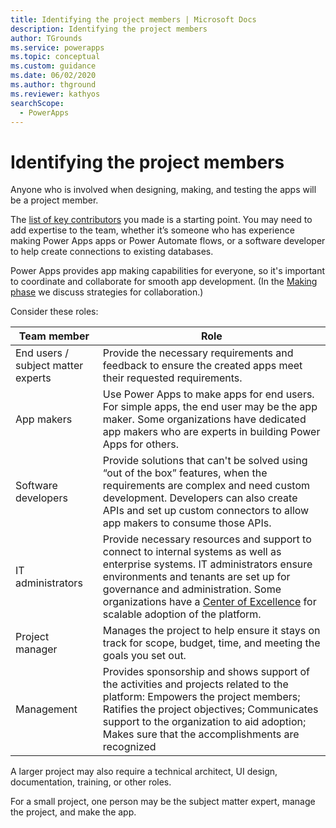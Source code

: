 ```yaml
---
title: Identifying the project members | Microsoft Docs
description: Identifying the project members
author: TGrounds
ms.service: powerapps
ms.topic: conceptual
ms.custom: guidance
ms.date: 06/02/2020
ms.author: thground
ms.reviewer: kathyos
searchScope:  
  - PowerApps
---
```


# Identifying the project members

Anyone who is involved when designing, making, and testing the apps will be a
project member.

The [list of key contributors](understanding-current-business-process.md) you made is a starting point. You may need to
add expertise to the team, whether it’s someone who has experience making Power
Apps apps or Power Automate flows, or a software developer to help create
connections to existing databases.

Power Apps provides app making capabilities for everyone, so it's
important to coordinate and collaborate for smooth
app development. (In the [Making phase](making-phase.md) we discuss strategies for collaboration.)

Consider these roles:

| Team member                | Role     |
|----------------------------|----------|
| End users / subject matter experts | Provide the necessary requirements and feedback to ensure the created apps meet their requested requirements.   |
| App makers                         | Use Power Apps to make apps for end users. For simple apps, the end user may be the app maker. Some organizations have dedicated app makers who are experts in building Power Apps for others.  |
| Software developers    | Provide solutions that can't be solved using “out of the box” features, when the requirements are complex and need custom development. Developers can also create APIs and set up custom connectors to allow app makers to consume those APIs.    |
| IT administrators                  | Provide necessary resources and support to connect to internal systems as well as enterprise systems. IT administrators ensure environments and tenants are set up for governance and administration. Some organizations have a [Center of Excellence](https://docs.microsoft.com/power-platform/guidance/coe/starter-kit) for scalable adoption of the platform. |
| Project manager                    | Manages the project to help ensure it stays on track for scope, budget, time, and meeting the goals you set out.      |
| Management                         | Provides sponsorship and shows support of the activities and projects related to the platform: Empowers the project members; Ratifies the project objectives; Communicates support to the organization to aid adoption; Makes sure that the accomplishments are recognized   |

A larger project may also require a technical architect, UI design,
documentation, training, or other roles.

For a small project, one person may be the subject matter expert, manage the
project, and make the app.
